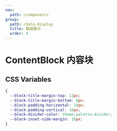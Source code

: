 ```yaml
---
nav:
  path: /components
group:
  path: /data-display
  title: 数据展示
  order: 4
---
```


# ContentBlock 内容块

<code src="./demo/demo.tsx"></code>

<API src="./ContentBlock.tsx" ></API>

## CSS Variables

```css
{
  --block-title-margin-top: 12px;
  --block-title-margin-bottom: 6px;
  --block-padding-horizontal: 16px;
  --block-padding-vertical: 16px;
  --block-divider-color: theme.palette.divider;
  --block-inset-side-margin: 16px;
}
```
